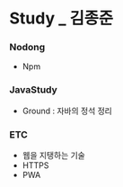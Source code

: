 # Study _ 김종준



### Nodong

- Npm



### JavaStudy

- Ground : 자바의 정석 정리



### ETC

- 웹을 지탱하는 기술
- HTTPS
- PWA


